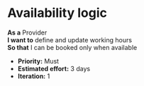 # Availability logic

**As a** Provider  
**I want to** define and update working hours  
**So that** I can be booked only when available

- **Priority:** Must  
- **Estimated effort:** 3 days  
- **Iteration:** 1
